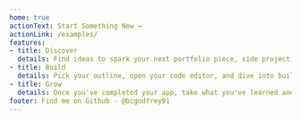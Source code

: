 ```yaml
---
home: true
actionText: Start Something New →
actionLink: /examples/
features:
- title: Discover
  details: Find ideas to spark your next portfolio piece, side project, or coding challenge for prospective employees.
- title: Build
  details: Pick your outline, open your code editor, and dive into building your next great project.
- title: Grow
  details: Once you've completed your app, take what you've learned and use it to grow into a badass front end dev!
footer: Find me on Github - @bcgodfrey91
---
```

